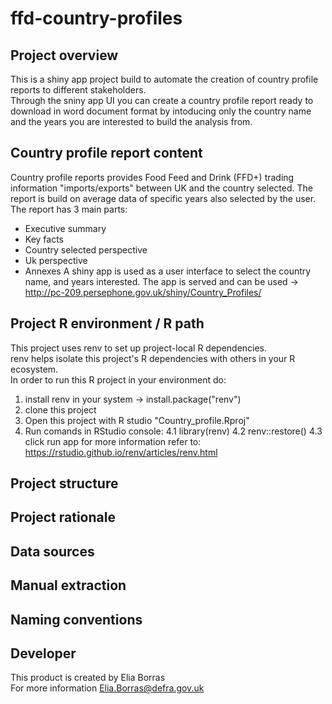 # ffd-country-profiles
## Project overview
This is a shiny app project build to automate the creation of country profile reports to different stakeholders. <br/>
Through the sniny app UI you can create a country profile report ready to download in word document format by intoducing only the country name and the years you are interested to build the analysis from. 
## Country profile report content
Country profile reports provides Food Feed and Drink (FFD+) trading information "imports/exports" between UK and the country selected.
The report is build on average data of specific years also selected by the user. 
The report has 3 main parts: 
- Executive summary
- Key facts
- Country selected perspective
- Uk perspective 
- Annexes 
A shiny app is used as a user interface to select the country name, and years interested. 
The app is served and can be used -> http://pc-209.persephone.gov.uk/shiny/Country_Profiles/  
## Project R environment / R path
This project uses renv to set up project-local R dependencies.  <br/>
renv helps isolate this project's R dependencies with others in your R ecosystem.  <br/>
In order to run this R project in your environment do:
1. install renv in your system -> install.package("renv")
2. clone this project
3. Open this project with R studio "Country_profile.Rproj"
4. Run comands in RStudio console:
4.1 library(renv)
4.2 renv::restore()
4.3 click run app
for more information refer to: https://rstudio.github.io/renv/articles/renv.html 
## Project structure
## Project rationale
## Data sources 
## Manual extraction
## Naming conventions

## Developer
This product is created by Elia Borras  <br/>
For more information Elia.Borras@defra.gov.uk
